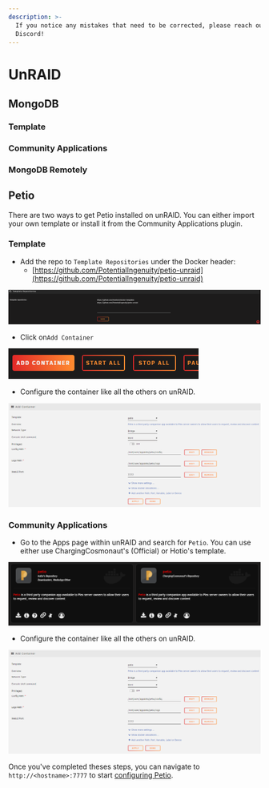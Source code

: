```yaml
---
description: >-
  If you notice any mistakes that need to be corrected, please reach out on
  Discord!
---
```


# UnRAID

## MongoDB

### Template

### Community Applications

### MongoDB Remotely

## Petio

There are two ways to get Petio installed on unRAID. You can either import your own template or install it from the Community Applications plugin.

### Template

* Add the repo to `Template Repositories` under the Docker header:
  * [https://github.com/PotentialIngenuity/petio-unraid](https://github.com/PotentialIngenuity/petio-unraid)

![](../.gitbook/assets/unraid_template_repo.png)

* Click on`Add Container`

![](../.gitbook/assets/unraid_add_container.png)

* Configure the container like all the others on unRAID.

![](../.gitbook/assets/unraid_container_settings.png)

### Community Applications

* Go to the Apps page within unRAID and search for `Petio`. You can use either use ChargingCosmonaut's \(Official\) or Hotio's template.

![](../.gitbook/assets/unraid_template_ca.png)

* Configure the container like all the others on unRAID.

![](../.gitbook/assets/unraid_container_settings.png)

Once you've completed theses steps, you can navigate to `http://<hostname>:7777` to start [configuring Petio](../configuration/first-time-setup.md).

